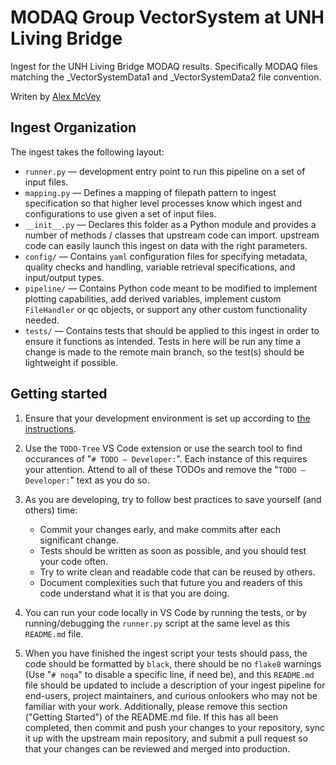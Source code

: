 # MODAQ Group VectorSystem at UNH Living Bridge

Ingest for the UNH Living Bridge MODAQ results. Specifically MODAQ files matching the _VectorSystemData1 and _VectorSystemData2 file convention.

<!-- # TODO – Developer: Add more to the ingest description here -->

Writen by [Alex McVey](mailto:Alex.McVey@nrel.gov)

## Ingest Organization

The ingest takes the following layout:

- `runner.py` –– development entry point to run this pipeline on a set of input files.
- `mapping.py` –– Defines a mapping of filepath pattern to ingest specification so that
higher level processes know which ingest and configurations to use given a set of input
files.
- `__init__.py` –– Declares this folder as a Python module and provides a number of
methods / classes that upstream code can import.
upstream code can easily launch this ingest on data with the right parameters.
- `config/` –– Contains `yaml` configuration files for specifying metadata, quality
checks and handling, variable retrieval specifications, and input/output types.
- `pipeline/` –– Contains Python code meant to be modified to implement plotting
capabilities, add derived variables, implement custom `FileHandler` or qc objects, or
support any other custom functionality needed.
- `tests/` –– Contains tests that should be applied to this ingest in order to ensure
it functions as intended. Tests in here will be run any time a change is made to the
remote main branch, so the test(s) should be lightweight if possible.


## Getting started

1. Ensure that your development environment is set up according to
[the instructions](../../README.md#development-environment-setup).

2. Use the `TODO-Tree` VS Code extension or use the search tool to find occurances of
"`# TODO – Developer:`". Each instance of this requires your attention. Attend to all
of these TODOs and remove the "`TODO – Developer:`" text as you do so.

3. As you are developing, try to follow best practices to save yourself (and others)
time:
    - Commit your changes early, and make commits after each significant change.
    - Tests should be written as soon as possible, and you should test your code often.
    - Try to write clean and readable code that can be reused by others.
    - Document complexities such that future you and readers of this code understand
    what it is that you are doing.

4. You can run your code locally in VS Code by running the tests, or by 
running/debugging the `runner.py` script at the same level as this `README.md` file.

5. When you have finished the ingest script your tests should pass, the code should be
formatted by `black`, there should be no `flake8` warnings (Use "`# noqa`" to disable
a specific line, if need be), and this `README.md` file should be updated to include a
description of your ingest pipeline for end-users, project maintainers, and curious
onlookers who may not be familiar with your work. Additionally, please remove this
section ("Getting Started") of the README.md file. If this has all been completed, then
commit and push your changes to your repository, sync it up with the upstream main
repository, and submit a pull request so that your changes can be reviewed and merged
into production.
